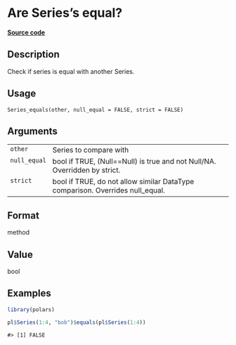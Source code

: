 

# Are Series’s equal?

[**Source code**](https://github.com/pola-rs/r-polars/tree/1fd6c01b862685c50e295d9b2ef690a69c3a7963/R/series__series.R#L806)

## Description

Check if series is equal with another Series.

## Usage

<pre><code class='language-R'>Series_equals(other, null_equal = FALSE, strict = FALSE)
</code></pre>

## Arguments

<table>
<tr>
<td style="white-space: nowrap; font-family: monospace; vertical-align: top">
<code id="Series_equals_:_other">other</code>
</td>
<td>
Series to compare with
</td>
</tr>
<tr>
<td style="white-space: nowrap; font-family: monospace; vertical-align: top">
<code id="Series_equals_:_null_equal">null_equal</code>
</td>
<td>
bool if TRUE, (Null==Null) is true and not Null/NA. Overridden by
strict.
</td>
</tr>
<tr>
<td style="white-space: nowrap; font-family: monospace; vertical-align: top">
<code id="Series_equals_:_strict">strict</code>
</td>
<td>
bool if TRUE, do not allow similar DataType comparison. Overrides
null_equal.
</td>
</tr>
</table>

## Format

method

## Value

bool

## Examples

``` r
library(polars)

pl$Series(1:4, "bob")$equals(pl$Series(1:4))
```

    #> [1] FALSE

